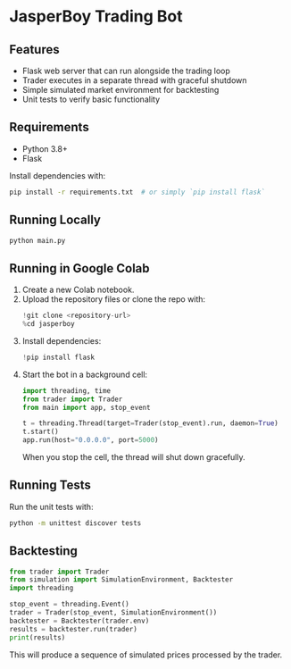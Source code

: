 # JasperBoy Trading Bot


## Features

- Flask web server that can run alongside the trading loop
- Trader executes in a separate thread with graceful shutdown
- Simple simulated market environment for backtesting
- Unit tests to verify basic functionality

## Requirements

- Python 3.8+
- Flask

Install dependencies with:

```bash
pip install -r requirements.txt  # or simply `pip install flask`
```

## Running Locally

```bash
python main.py
```


## Running in Google Colab

1. Create a new Colab notebook.
2. Upload the repository files or clone the repo with:
   ```python
   !git clone <repository-url>
   %cd jasperboy
   ```
3. Install dependencies:
   ```python
   !pip install flask
   ```
4. Start the bot in a background cell:
   ```python
   import threading, time
   from trader import Trader
   from main import app, stop_event

   t = threading.Thread(target=Trader(stop_event).run, daemon=True)
   t.start()
   app.run(host="0.0.0.0", port=5000)
   ```
   When you stop the cell, the thread will shut down gracefully.

## Running Tests

Run the unit tests with:

```bash
python -m unittest discover tests
```

## Backtesting



```python
from trader import Trader
from simulation import SimulationEnvironment, Backtester
import threading

stop_event = threading.Event()
trader = Trader(stop_event, SimulationEnvironment())
backtester = Backtester(trader.env)
results = backtester.run(trader)
print(results)
```

This will produce a sequence of simulated prices processed by the trader.
